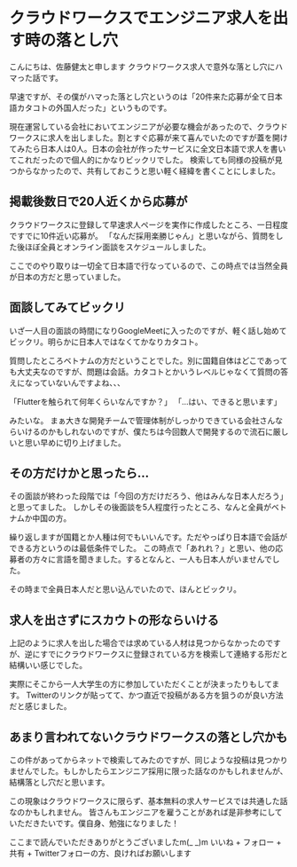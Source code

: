 # クラウドワークスでエンジニア求人を出す時の落とし穴
こんにちは、佐藤健太と申します
クラウドワークス求人で意外な落とし穴にハマった話です。

早速ですが、その僕がハマった落とし穴というのは「20件来た応募が全て日本語カタコトの外国人だった」というものです。

現在運営している会社においてエンジニアが必要な機会があったので、クラウドワークスに求人を出しました。割とすぐ応募が来て喜んでいたのですが蓋を開けてみたら日本人は0人。日本の会社が作ったサービスに全文日本語で求人を書いてこれだったので個人的にかなりビックリでした。
検索しても同様の投稿が見つからなかったので、共有しておこうと思い軽く経緯を書くことにしました。

## 掲載後数日で20人近くから応募が
クラウドワークスに登録して早速求人ページを実作に作成したところ、一日程度ですでに10件近い応募が。
「なんだ採用楽勝じゃん」と思いながら、質問をした後ほぼ全員とオンライン面談をスケジュールしました。

ここでのやり取りは一切全て日本語で行なっているので、この時点では当然全員が日本の方だと思っていました。

## 面談してみてビックリ
いざ一人目の面談の時間になりGoogleMeetに入ったのですが、軽く話し始めてビックリ。明らかに日本人ではなくてかなりカタコト。

質問したところベトナムの方だということでした。別に国籍自体はどこであっても大丈夫なのですが、問題は会話。カタコトとかいうレベルじゃなくて質問の答えになっていないんですよね、、、

「Flutterを触られて何年くらいなんですか？」
「...はい、できると思います」

みたいな。
まぁ大きな開発チームで管理体制がしっかりできている会社さんならいけるのかもしれないのですが、僕たちは今回数人で開発するので流石に厳しいと思い早めに切り上げました。

## その方だけかと思ったら...
その面談が終わった段階では「今回の方だけだろう、他はみんな日本人だろう」と思ってました。
しかしその後面談を5人程度行ったところ、なんと全員がベトナムか中国の方。

繰り返しますが国籍とか人種は何でもいいんです。ただやっぱり日本語で会話ができる方というのは最低条件でした。
この時点で「あれれ？」と思い、他の応募者の方々に言語を聞きました。するとなんと、一人も日本人がいませんでした。

その時まで全員日本人だと思い込んでいたので、ほんとビックリ。

## 求人を出さずにスカウトの形ならいける
上記のように求人を出した場合では求めている人材は見つからなかったのですが、逆にすでにクラウドワークスに登録されている方を検索して連絡する形だと結構いい感じでした。

実際にそこから一人大学生の方に参加していただくことが決まったりもしてます。
Twitterのリンクが貼ってて、かつ直近で投稿がある方を狙うのが良い方法だと感じました。

## あまり言われてないクラウドワークスの落とし穴かも
この件があってからネットで検索してみたのですが、同じような投稿は見つかりませんでした。もしかしたらエンジニア採用に限った話なのかもしれませんが、結構落とし穴だと思います。

この現象はクラウドワークスに限らず、基本無料の求人サービスでは共通した話なのかもしれません。
皆さんもエンジニアを雇うことがあれば是非参考にしていただきたいです。僕自身、勉強になりました！

ここまで読んでいただきありがとうございましたm(_ _)m
いいね + フォロー + 共有 + Twitterフォローの方、良ければお願いします